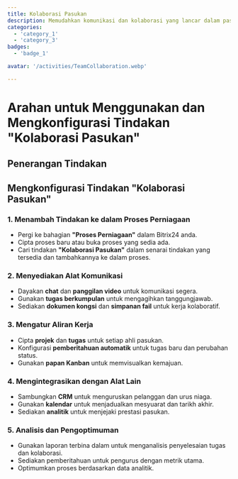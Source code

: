 ```yaml
---
title: Kolaborasi Pasukan
description: Memudahkan komunikasi dan kolaborasi yang lancar dalam pasukan anda.
categories: 
  - 'category_1'
  - 'category_3'
badges: 
  - 'badge_1'

avatar: '/activities/TeamCollaboration.webp'

---
```

# Arahan untuk Menggunakan dan Mengkonfigurasi Tindakan "Kolaborasi Pasukan"

## Penerangan Tindakan

## **Mengkonfigurasi Tindakan "Kolaborasi Pasukan"**

### 1. Menambah Tindakan ke dalam Proses Perniagaan
- Pergi ke bahagian **"Proses Perniagaan"** dalam Bitrix24 anda.
- Cipta proses baru atau buka proses yang sedia ada.
- Cari tindakan **"Kolaborasi Pasukan"** dalam senarai tindakan yang tersedia dan tambahkannya ke dalam proses.

### 2. Menyediakan Alat Komunikasi
- Dayakan **chat** dan **panggilan video** untuk komunikasi segera.
- Gunakan **tugas berkumpulan** untuk mengagihkan tanggungjawab.
- Sediakan **dokumen kongsi** dan **simpanan fail** untuk kerja kolaboratif.

### 3. Mengatur Aliran Kerja
- Cipta **projek** dan **tugas** untuk setiap ahli pasukan.
- Konfigurasi **pemberitahuan automatik** untuk tugas baru dan perubahan status.
- Gunakan **papan Kanban** untuk memvisualkan kemajuan.

### 4. Mengintegrasikan dengan Alat Lain
- Sambungkan **CRM** untuk menguruskan pelanggan dan urus niaga.
- Gunakan **kalendar** untuk menjadualkan mesyuarat dan tarikh akhir.
- Sediakan **analitik** untuk menjejaki prestasi pasukan.

### 5. Analisis dan Pengoptimuman
- Gunakan laporan terbina dalam untuk menganalisis penyelesaian tugas dan kolaborasi.
- Sediakan pemberitahuan untuk pengurus dengan metrik utama.
- Optimumkan proses berdasarkan data analitik.